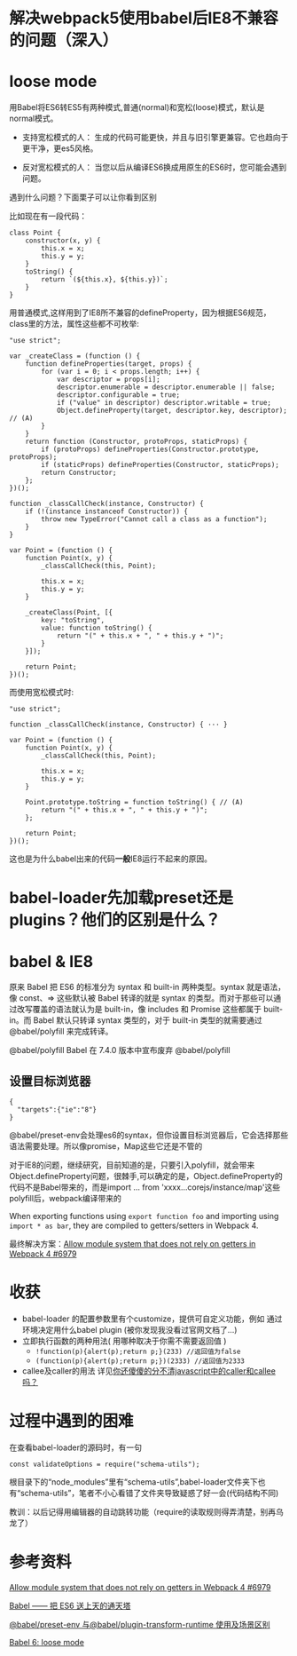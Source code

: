 # 解决webpack5使用babel后IE8不兼容的问题（深入）

# loose mode
用Babel将ES6转ES5有两种模式,普通(normal)和宽松(loose)模式，默认是normal模式。
- 支持宽松模式的人：
生成的代码可能更快，并且与旧引擎更兼容。它也趋向于更干净，更es5风格。

- 反对宽松模式的人：
当您以后从编译ES6换成用原生的ES6时，您可能会遇到问题。

遇到什么问题？下面栗子可以让你看到区别

比如现在有一段代码：
```
class Point {
    constructor(x, y) {
        this.x = x;
        this.y = y;
    }
    toString() {
        return `(${this.x}, ${this.y})`;
    }
}
```

用普通模式,这样用到了IE8所不兼容的defineProperty，因为根据ES6规范，class里的方法，属性这些都不可枚举:
```
"use strict";

var _createClass = (function () {
    function defineProperties(target, props) {
        for (var i = 0; i < props.length; i++) {
            var descriptor = props[i];
            descriptor.enumerable = descriptor.enumerable || false;
            descriptor.configurable = true;
            if ("value" in descriptor) descriptor.writable = true;
            Object.defineProperty(target, descriptor.key, descriptor); // (A)
        }
    }
    return function (Constructor, protoProps, staticProps) {
        if (protoProps) defineProperties(Constructor.prototype, protoProps);
        if (staticProps) defineProperties(Constructor, staticProps);
        return Constructor;
    };
})();

function _classCallCheck(instance, Constructor) {
    if (!(instance instanceof Constructor)) {
        throw new TypeError("Cannot call a class as a function");
    }
}

var Point = (function () {
    function Point(x, y) {
        _classCallCheck(this, Point);

        this.x = x;
        this.y = y;
    }

    _createClass(Point, [{
        key: "toString",
        value: function toString() {
            return "(" + this.x + ", " + this.y + ")";
        }
    }]);

    return Point;
})();
```

而使用宽松模式时:
```
"use strict";

function _classCallCheck(instance, Constructor) { ··· }

var Point = (function () {
    function Point(x, y) {
        _classCallCheck(this, Point);

        this.x = x;
        this.y = y;
    }

    Point.prototype.toString = function toString() { // (A)
        return "(" + this.x + ", " + this.y + ")";
    };

    return Point;
})();
```

这也是为什么babel出来的代码**一般**IE8运行不起来的原因。


# babel-loader先加载preset还是plugins？他们的区别是什么？


# babel & IE8
  原来 Babel 把 ES6 的标准分为 syntax 和 built-in 两种类型。syntax 就是语法，像 const、=> 这些默认被 Babel 转译的就是 syntax 的类型。而对于那些可以通过改写覆盖的语法就认为是 built-in，像 includes 和 Promise 这些都属于 built-in。而 Babel 默认只转译 syntax 类型的，对于 built-in 类型的就需要通过 @babel/polyfill 来完成转译。

  @babel/polyfill    Babel 在 7.4.0 版本中宣布废弃 @babel/polyfill 

## 设置目标浏览器


```
{
  "targets":{"ie":"8"}
}
```
@babel/preset-env会处理es6的syntax，但你设置目标浏览器后，它会选择那些语法需要处理。所以像promise，Map这些它还是不管的


  对于IE8的问题，继续研究，目前知道的是，只要引入polyfill，就会带来Object.defineProperty问题，很棘手,可以确定的是，Object.defineProperty的代码不是Babel带来的，而是import ... from 'xxxx...corejs/instance/map'这些polyfill后，webpack编译带来的

  When exporting functions using ```export function foo``` and importing using ```import * as bar```, they are compiled to getters/setters in Webpack 4.
  
  最终解决方案：[Allow module system that does not rely on getters in Webpack 4 #6979](https://github.com/webpack/webpack/issues/6979)

# 收获
- babel-loader 的配置参数里有个customize，提供可自定义功能，例如 通过环境决定用什么babel plugin (被你发现我没看过官网文档了...)
- 立即执行函数的两种用法( 用哪种取决于你需不需要返回值 )
  - ```!function(p){alert(p);return p;}(233) //返回值为false```
  - ```(function(p){alert(p);return p;})(2333) //返回值为2333```
- callee及caller的用法  详见[你还傻傻的分不清javascript中的caller和callee吗？](https://juejin.im/post/6844904150778511373)

# 过程中遇到的困难
在查看babel-loader的源码时，有一句

```
const validateOptions = require("schema-utils");
```

  根目录下的“node_modules”里有“schema-utils”,babel-loader文件夹下也有“schema-utils”，笔者不小心看错了文件夹导致疑惑了好一会(代码结构不同)

  教训：以后记得用编辑器的自动跳转功能（require的读取规则得弄清楚，别再乌龙了）

# 参考资料
[Allow module system that does not rely on getters in Webpack 4 #6979](https://github.com/webpack/webpack/issues/6979)

[Babel —— 把 ES6 送上天的通天塔](https://www.cnblogs.com/vivotech/p/13330393.html)

[@babel/preset-env 与@babel/plugin-transform-runtime 使用及场景区别](https://segmentfault.com/a/1190000021188054)

[Babel 6: loose mode](https://2ality.com/2015/12/babel6-loose-mode.html)